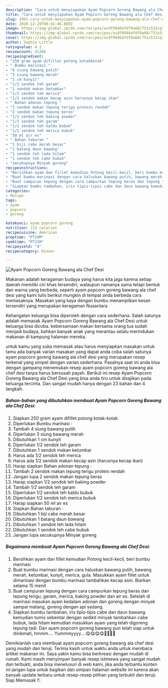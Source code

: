 ```yaml
---
description: "Cara untuk menyiapakan Ayam Popcorn Goreng Bawang ala Chef Desi Teruji"
title: "Cara untuk menyiapakan Ayam Popcorn Goreng Bawang ala Chef Desi Teruji"
slug: 2961-cara-untuk-menyiapakan-ayam-popcorn-goreng-bawang-ala-chef-desi-teruji
date: 2020-12-28T08:41:46.880Z
image: https://img-global.cpcdn.com/recipes/acdf99464fdf0a60/751x532cq70/ayam-popcorn-goreng-bawang-ala-chef-desi-foto-resep-utama.jpg
thumbnail: https://img-global.cpcdn.com/recipes/acdf99464fdf0a60/751x532cq70/ayam-popcorn-goreng-bawang-ala-chef-desi-foto-resep-utama.jpg
cover: https://img-global.cpcdn.com/recipes/acdf99464fdf0a60/751x532cq70/ayam-popcorn-goreng-bawang-ala-chef-desi-foto-resep-utama.jpg
author: Sophie Little
ratingvalue: 4.1
reviewcount: 41286
recipeingredient:
- "250 gram ayam difillet potong kotakkotak"
- " Bumbu marinasi "
- "4 siung bawang putih"
- "3 siung bawang merah"
- "1 cm kunyit"
- "1/2 sendok teh garam"
- "1 sendok makan ketumbar"
- "1/2 sendok teh merica"
- "1/2 sendok makan kecap asin harusnya kecap ikan"
- " Bahan adonan tepung "
- "2 sendok makan tepung terigu protein rendah"
- "2 sendok makan tepung beras"
- "1/2 sendok teh baking powder"
- "1/2 sendok teh garam"
- "1/2 sendok teh kaldu bubuk"
- "1/2 sendok teh merica bubuk"
- "50 ml air es"
- " Bahan taburan "
- "1 biji cabe merah besar"
- "1 batang daun bawang"
- "1 sendok teh lada hitam"
- "1 sendok teh cabe bubuk"
- "secukupnya Minyak goreng"
recipeinstructions:
- "Bersihkan ayam dan fillet kemudian Potong kecil-kecil, beri bumbu marinasi"
- "Buat bumbu marinasi dengan cara haluskan bawang putih, bawang merah, ketumbar, kunyit, merica, gula. Masukkan ayam fillet untuk dimarinasi dengan bumbu marinasi tambahkan kecap asin. Biarkan selama 15 menit"
- "Buat campuran tepung dengan cara campurkan tepung beras dan tepung terigu, garam, merica, baking powder dan air es. Setelah di marinasi masukan ayam kedalam adonan dan goreng dengan minyak sampai matang, goreng dengan api sedang."
- "Siapkan bumbu tambahan, iris tipis-tipis cabe dan daun bawang kemudian tumis sebentar dengan sedikit minyak tambahkan cabe bubuk, lada hitam kemudian masukkan ayam yang telah digoreng tepung tadi. Dan ayam popcorn goreng bawang pun telah siap untuk dinikmati, hmmm.... Yummmyyyy....😋😋😋😋🤗🤗🤗🤗"
categories:
- Recipe
tags:
- ayam
- popcorn
- goreng

katakunci: ayam popcorn goreng 
nutrition: 113 calories
recipecuisine: American
preptime: "PT24M"
cooktime: "PT31M"
recipeyield: "4"
recipecategory: Dinner

---
```



![Ayam Popcorn Goreng Bawang ala Chef Desi](https://img-global.cpcdn.com/recipes/acdf99464fdf0a60/751x532cq70/ayam-popcorn-goreng-bawang-ala-chef-desi-foto-resep-utama.jpg)

Makanan adalah keragaman budaya yang harus kita jaga karena setiap daerah memiliki ciri khas tersendiri, walaupun namanya sama tetapi bentuk dan warna yang berbeda, seperti ayam popcorn goreng bawang ala chef desi yang kami tulis berikut mungkin di tempat anda berbeda cara memasaknya. Masakan yang kaya dengan bumbu menampilkan kesan tersendiri yang merupakan keragaman Nusantara

Kehangatan keluarga bisa diperoleh dengan cara sederhana. Salah satunya adalah memasak Ayam Popcorn Goreng Bawang ala Chef Desi untuk keluarga bisa dicoba. kebersamaan makan bersama orang tua sudah menjadi budaya, bahkan banyak anak yang merantau selalu merindukan makanan di kampung halaman mereka.



untuk kamu yang suka memasak atau harus menyiapkan masakan untuk tamu ada banyak varian masakan yang dapat anda coba salah satunya ayam popcorn goreng bawang ala chef desi yang merupakan resep terkenal yang simpel dengan varian sederhana. Pasalnya saat ini anda bisa dengan gampang menemukan resep ayam popcorn goreng bawang ala chef desi tanpa harus bersusah payah.
Berikut ini resep Ayam Popcorn Goreng Bawang ala Chef Desi yang bisa anda tiru untuk disajikan pada keluarga tercinta. Dan sangat mudah hanya dengan 23 bahan dan 4 langkah.


<!--inarticleads1-->

##### Bahan-bahan yang dibutuhkan membuat Ayam Popcorn Goreng Bawang ala Chef Desi:

1. Siapkan 250 gram ayam difillet potong kotak-kotak
1. Diperlukan  Bumbu marinasi :
1. Tambah 4 siung bawang putih
1. Diperlukan 3 siung bawang merah
1. Dibutuhkan 1 cm kunyit
1. Diperlukan 1/2 sendok teh garam
1. Dibutuhkan 1 sendok makan ketumbar
1. Harus ada 1/2 sendok teh merica
1. Harus ada 1/2 sendok makan kecap asin (harusnya kecap ikan)
1. Harap siapkan  Bahan adonan tepung :
1. Tambah 2 sendok makan tepung terigu protein rendah
1. Jangan lupa 2 sendok makan tepung beras
1. Harap siapkan 1/2 sendok teh baking powder
1. Tambah 1/2 sendok teh garam
1. Diperlukan 1/2 sendok teh kaldu bubuk
1. Diperlukan 1/2 sendok teh merica bubuk
1. Harap siapkan 50 ml air es
1. Siapkan  Bahan taburan :
1. Dibutuhkan 1 biji cabe merah besar
1. Dibutuhkan 1 batang daun bawang
1. Dibutuhkan 1 sendok teh lada hitam
1. Dibutuhkan 1 sendok teh cabe bubuk
1. Jangan lupa secukupnya Minyak goreng




<!--inarticleads2-->

##### Bagaimana membuat  Ayam Popcorn Goreng Bawang ala Chef Desi:

1. Bersihkan ayam dan fillet kemudian Potong kecil-kecil, beri bumbu marinasi
1. Buat bumbu marinasi dengan cara haluskan bawang putih, bawang merah, ketumbar, kunyit, merica, gula. Masukkan ayam fillet untuk dimarinasi dengan bumbu marinasi tambahkan kecap asin. Biarkan selama 15 menit
1. Buat campuran tepung dengan cara campurkan tepung beras dan tepung terigu, garam, merica, baking powder dan air es. Setelah di marinasi masukan ayam kedalam adonan dan goreng dengan minyak sampai matang, goreng dengan api sedang.
1. Siapkan bumbu tambahan, iris tipis-tipis cabe dan daun bawang kemudian tumis sebentar dengan sedikit minyak tambahkan cabe bubuk, lada hitam kemudian masukkan ayam yang telah digoreng tepung tadi. Dan ayam popcorn goreng bawang pun telah siap untuk dinikmati, hmmm.... Yummmyyyy....😋😋😋😋🤗🤗🤗🤗




Demikianlah cara membuat ayam popcorn goreng bawang ala chef desi yang mudah dan teruji. Terima kasih untuk waktu anda untuk membaca artikel makanan ini. Saya yakin kamu bisa berkreasi dengan mudah di rumah. Kami masih menyimpan banyak resep istimewa yang sangat mudah dan terbukti, anda bisa menelusuri di web kami, jika anda terbantu konten ini jangan lupa untuk bagikan dan simpan halaman website ini karena akan banyak update terbaru untuk resep-resep pilihan yang terbukti dan teruji. Siap Memasak !!. 
